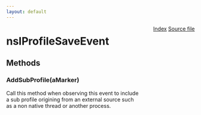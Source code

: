 ```yaml
---
layout: default
---
```

<div class='links' style='float:right'><a href="../index.html">Index</a>
<a href="http://dxr.mozilla.org/mozilla-central/source/tools/profiler/nsIProfileSaveEvent.idl">Source file</a>
</div>

# nsIProfileSaveEvent #

## Methods ##

### AddSubProfile(aMarker) ###
  
Call this method when observing this event to include  
a sub profile origining from an external source such  
as a non native thread or another process.  
  
